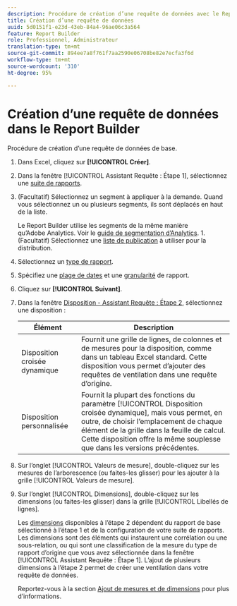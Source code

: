```yaml
---
description: Procédure de création d’une requête de données avec le Report Builder.
title: Création d’une requête de données
uuid: 5d0151f1-e23d-43eb-84a4-96ae06c3a564
feature: Report Builder
role: Professionnel, Administrateur
translation-type: tm+mt
source-git-commit: 894ee7a8f761f7aa2590e06708be82e7ecfa3f6d
workflow-type: tm+mt
source-wordcount: '310'
ht-degree: 95%

---
```



# Création d’une requête de données dans le Report Builder

Procédure de création d’une requête de données de base.

1. Dans Excel, cliquez sur **[!UICONTROL Créer]**.
1. Dans la fenêtre [!UICONTROL Assistant Requête : Étape 1], sélectionnez une [suite de rapports](/help/analyze/report-builder/data-requests/selecting-report-suites/t-select-report-suites.md).
1. (Facultatif) Sélectionnez un segment à appliquer à la demande. Quand vous sélectionnez un ou plusieurs segments, ils sont déplacés en haut de la liste.

   Le Report Builder utilise les segments de la même manière qu’Adobe Analytics. Voir le [guide de segmentation d’Analytics](https://docs.adobe.com/content/help/fr-FR/analytics/components/segmentation/seg-home.html). 1. (Facultatif) Sélectionnez une [liste de publication](/help/analyze/report-builder/data-requests/allow-publishing-list-overrides.md) à utiliser pour la distribution.
1. Sélectionnez un [type de rapport](/help/analyze/report-builder/data-requests/c-report-types/select-report-types.md).
1. Spécifiez une [plage de dates](/help/analyze/report-builder/data-requests/configuring-report-dates/custom-calendar.md) et une [granularité](/help/analyze/report-builder/data-requests/configuring-report-dates/granularity.md) de rapport.
1. Cliquez sur **[!UICONTROL Suivant]**.
1. Dans la fenêtre [Disposition - Assistant Requête : Étape 2](/help/analyze/report-builder/layout/layout.md), sélectionnez une disposition :

   | Élément | Description |
   |---|---|
   | Disposition croisée dynamique | Fournit une grille de lignes, de colonnes et de mesures pour la disposition, comme dans un tableau Excel standard. Cette disposition vous permet d’ajouter des requêtes de ventilation dans une requête d’origine. |
   | Disposition personnalisée | Fournit la plupart des fonctions du paramètre [!UICONTROL Disposition croisée dynamique], mais vous permet, en outre, de choisir l’emplacement de chaque élément de la grille dans la feuille de calcul. Cette disposition offre la même souplesse que dans les versions précédentes. |

1. Sur l’onglet [!UICONTROL Valeurs de mesure], double-cliquez sur les mesures de l’arborescence (ou faites-les glisser) pour les ajouter à la grille [!UICONTROL Valeurs de mesure].
1. Sur l’onglet [!UICONTROL Dimensions], double-cliquez sur les dimensions (ou faites-les glisser) dans la grille [!UICONTROL Libellés de lignes].

   Les [dimensions](https://docs.adobe.com/content/help/en/analytics/analyze/report-builder/layout/filter-dimenson/filter-dimensions.html) disponibles à l’étape 2 dépendent du rapport de base sélectionné à l’étape 1 et de la configuration de votre suite de rapports. Les dimensions sont des éléments qui instaurent une corrélation ou une sous-relation, ou qui sont une classification de la mesure du type de rapport d’origine que vous avez sélectionnée dans la fenêtre [!UICONTROL Assistant Requête : Étape 1]. L’ajout de plusieurs dimensions à l’étape 2 permet de créer une ventilation dans votre requête de données.

   Reportez-vous à la section [Ajout de mesures et de dimensions](/help/analyze/report-builder/layout/c-metrics-dimensions/t-add-metrics-and-dimensions.md) pour plus d’informations.
